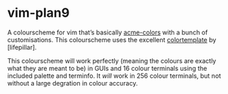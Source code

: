 # vim-plan9

A colourscheme for vim that’s basically 
[acme-colors](https://github.com/plan9-for-vimspace/acme-colors) 
with a bunch of customisations. This colourscheme uses the 
excellent [colortemplate]() by [lifepillar].

This colourscheme will work perfectly (meaning the colours are 
exactly what they are meant to be) in GUIs and 16 colour terminals 
using the included palette and terminfo. It *will* work in 256 
colour terminals, but not without a large degration in colour 
accuracy.

